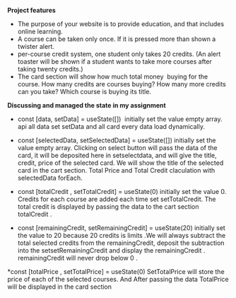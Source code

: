 **Project features**
* The purpose of your website is to provide education, and that includes online learning.
* A course can be taken only once. If it is pressed more than shown a twister alert.
* per-course credit system, one student only takes 20 credits. (An alert toaster will be shown if a student wants to take more courses after taking twenty credits.)
* The card section will show how much total money  buying for the course. How many credits are courses buying? How many more credits can you take? Which course is buying its title.
 



**Discussing and managed the state in my assignment**

* const [data, setData] = useState([]) 
initially set the value empty array. api all data set setData and all card every data load dynamically.

* const [selectedData, setSelectedData] = useState([])
initially set the value empty array. Clicking on select button will pass the data of the card, it will be deposited here in setselectdata, and will give the title, credit, price of the selected card. We will show the title of the selected card in the cart section. Total Price and Total Credit claculation with selectedData forEach.

* const [totalCredit , setTotalCredit] = useState(0)
initially set the value 0.  Credits for each course are added each time set setTotalCredit. The total credit is displayed by passing the data to the cart section totalCredit .


* const [remainingCredit, setRemainingCredit] = useState(20)
initially set the value to 20 because 20 credits is limits .We will always subtract the total selected credits from the remainingCredit, deposit the subtraction into the setsetRemainingCredit and display the remainingCredit . remainingCredit will never drop below 0 .

*const [totalPrice , setTotalPrice] = useState(0)
SetTotalPrice will store the price of each of the selected courses. And After passing the data TotalPrice will be displayed in the card section 
  
